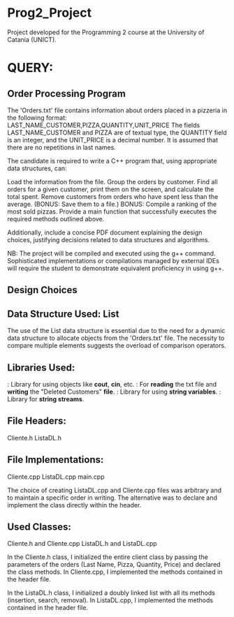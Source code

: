 # Prog2_Project
Project developed for the Programming 2 course at the University of Catania (UNICT).

# QUERY:
## Order Processing Program
The 'Orders.txt' file contains information about orders placed in a pizzeria in the following format:
LAST_NAME_CUSTOMER,PIZZA,QUANTITY,UNIT_PRICE
The fields LAST_NAME_CUSTOMER and PIZZA are of textual type, the QUANTITY field is an integer, and the UNIT_PRICE is a decimal number. It is assumed that there are no repetitions in last names.

The candidate is required to write a C++ program that, using appropriate data structures, can:

Load the information from the file.
Group the orders by customer.
Find all orders for a given customer, print them on the screen, and calculate the total spent.
Remove customers from orders who have spent less than the average. (BONUS: Save them to a file.)
BONUS: Compile a ranking of the most sold pizzas.
Provide a main function that successfully executes the required methods outlined above.

Additionally, include a concise PDF document explaining the design choices, justifying decisions related to data structures and algorithms.

NB: The project will be compiled and executed using the g++ command. Sophisticated implementations or compilations managed by external IDEs will require the student to demonstrate equivalent proficiency in using g++.

## Design Choices
## Data Structure Used: List
The use of the List data structure is essential due to the need for a dynamic data structure to allocate objects from the 'Orders.txt' file. The necessity to compare multiple elements suggests the overload of comparison operators.

## Libraries Used:
**<iostream>**: Library for using objects like **cout**, **cin**, etc.
**<fstream>**: For **reading** the txt file and **writing** the "Deleted Customers" **file**.
**<string>**: Library for using **string variables**.
**<sstream>**: Library for **string streams**.

## File Headers:
Cliente.h
ListaDL.h

## File Implementations:
Cliente.cpp
ListaDL.cpp
main.cpp

The choice of creating ListaDL.cpp and Cliente.cpp files was arbitrary and to maintain a specific order in writing. The alternative was to declare and implement the class directly within the header.

## Used Classes:
Cliente.h and Cliente.cpp
ListaDL.h and ListaDL.cpp

In the Cliente.h class, I initialized the entire client class by passing the parameters of the orders (Last Name, Pizza, Quantity, Price) and declared the class methods. In Cliente.cpp, I implemented the methods contained in the header file.

In the ListaDL.h class, I initialized a doubly linked list with all its methods (insertion, search, removal). In ListaDL.cpp, I implemented the methods contained in the header file.
